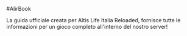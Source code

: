 #AlirBook

La guida ufficiale creata per Altis Life Italia Reloaded, fornisce tutte le informazioni per un gioco completo all'interno del nostro server!
